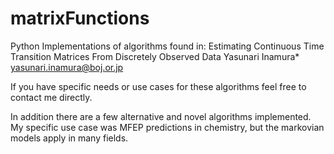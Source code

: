 # matrixFunctions
Python Implementations of algorithms found in:
Estimating Continuous Time Transition Matrices From Discretely Observed Data
Yasunari Inamura* yasunari.inamura@boj.or.jp

If you have specific needs or use cases for these algorithms feel free to contact me directly.

In addition there are a few alternative and novel algorithms implemented.  My specific use case was MFEP predictions in chemistry, but the markovian models apply in many fields.
